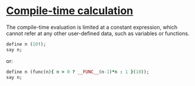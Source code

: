 [1]: http://rosettacode.org/wiki/Compile-time_calculation

# [Compile-time calculation][1]

The compile-time evaluation is limited at a constant expression, which cannot refer at any other user-defined data, such as variables or functions.

```ruby
define n (10!);
say n;
```


or:

```ruby
define n (func(n){ n > 0 ? __FUNC__(n-1)*n : 1 }(10));
say n;
```